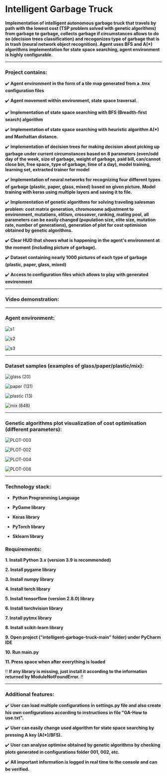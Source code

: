 # Intelligent Garbage Truck

**Implementation of intelligent autonomous garbage truck that travels by path with the lowest cost (TSP problem solved with genetic algorithms) from garbage to garbage, collects garbage if circumstances allows to do so (decision trees classification) and recogonizes type of garbage that is in trash (neural network object recognition). Agent uses BFS and A(*) algorithms implementation for state space searching, agent environment is highly configurable.**

---

### Project contains:

:heavy_check_mark: **Agent environment in the form of a tile map generated from a .tmx configuration files**

:heavy_check_mark: **Agent movement within environment, state space traversal.**

:heavy_check_mark: **Implementation of state space searching with BFS (Breadth-first search) algorithm**

:heavy_check_mark: **Implementation of state space searching with heuristic algorithm A(*) and Manhattan distance.**

:heavy_check_mark: **Implementation of decision trees for making decision about picking up garbage under current circumstances based on 8 parameters (even/odd day of the week, size of garbage, weight of garbage, paid bill, can/cannot close bin, free space, type of garbage, time of a day), model training, learning set, extracted trainer for model**

:heavy_check_mark: **Implementation of neural networks for recognizing four different types of garbage (plastic, paper, glass, mixed) based on given picture. Model training with keras using multiple layers and saving it to file.**

:heavy_check_mark: **Implementation of genetic algorithms for solving traveling salesman problem: cost matrix generation, chromosome adjustment to environment, mutations, elitism, crossover, ranking, mating pool, all parameters can be easily changed (population size, elite size, mutation rate, number of generations), generation of plot for cost optimision obtained by genetic algorithms.**

:heavy_check_mark: **Clear HUD that shows what is happening in the agent's environment at the moment (including picture of garbage).**

:heavy_check_mark: **Dataset containing nearly 1000 pictures of each type of garbage (plastic, paper, glass, mixed)**

:heavy_check_mark: **Access to configuration files which allows to play with generated environment**

---

### Video demonstration:

---

### Agent environment:

![s1](https://user-images.githubusercontent.com/72214275/222919705-3ac36d0c-9cae-4c56-bcc7-dd6826db0220.png)

![s2](https://user-images.githubusercontent.com/72214275/222919713-7d319a08-0bc4-4d2c-9474-101292a40d0c.png)

![s3](https://user-images.githubusercontent.com/72214275/222919718-2733e477-43f3-4b2f-980b-0d1b397f16bc.png)

---

### Dataset samples (examples of glass/paper/plastic/mix):

![glass (20)](https://user-images.githubusercontent.com/72214275/222919732-5634a553-3c5d-45f4-a2a8-44e28a2da4c4.jpg)

![paper (131)](https://user-images.githubusercontent.com/72214275/222919747-37f00c92-3865-48d5-b3c2-aa651ce65d8b.jpg)

![plastic (13)](https://user-images.githubusercontent.com/72214275/222919756-050717de-f3a3-43b2-bd34-7e42a2eb0cb0.jpg)

![mix (648)](https://user-images.githubusercontent.com/72214275/222919821-394071a6-e4dd-4f71-b3df-b84e7d497626.jpg)

---

### Genetic algorithms plot visualization of cost optimisation (different parameters):

![PLOT-003](https://user-images.githubusercontent.com/72214275/222919869-9d3a4795-4859-4a9f-afba-1f0a29cd2b46.png)

![PLOT-002](https://user-images.githubusercontent.com/72214275/222919930-bf8a2b69-3c03-4d37-948c-e59903499328.png)

![PLOT-004](https://user-images.githubusercontent.com/72214275/222919878-68ab2209-3a17-4f8d-aebb-b5228fca2676.png)

![PLOT-008](https://user-images.githubusercontent.com/72214275/222919899-ee819059-86c8-4f59-8ff7-d6fdaaf4d9cd.png)

---

### Technology stack:

*  **Python Programming Language**

* **PyGame library**

* **Keras library**

* **PyTorch library**

* **Sklearn library**

### Requirements:

**1. Install Python 3.x (version 3.9 is recommended)**

**2. Install pygame library**

**3. Install numpy library**

**4. Install torch library**

**5. Install tensorflow (version 2.8.0) library**

**6. Install torchvision library**

**7. Install pytmx library**

**8. Install scikit-learn library**

**9. Open project ("intelligent-garbage-truck-main" folder) under PyCharm IDE**

**10. Run main.py**

**11. Press space when after everything is loaded**

:bangbang: **If any library is missing, just install it according to the information returned by ModuleNotFoundError.** :bangbang:

---

### Additional features:

:heavy_check_mark: **User can load multiple configurations in settings.py file and also create his own configurations according to instructions in file "GA-How to use.txt".**

:heavy_check_mark: **User can easily change used algorithm for state space searching by pressing A key (A(*)/BFS).**

:heavy_check_mark: **User can analyse optimise obtained by genetic algorithms by checking plots generated in configurations folder 001, 002, etc.**

:heavy_check_mark: **All important information is logged in real time to the console and can be verified.**
